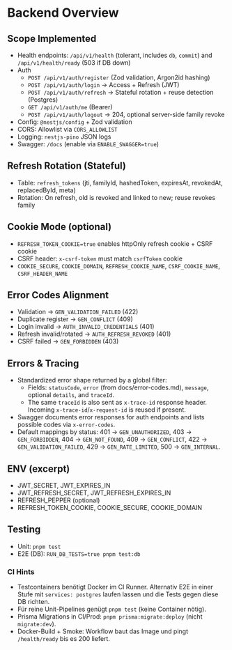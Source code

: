 # Backend Overview

## Scope Implemented

- Health endpoints: `/api/v1/health` (tolerant, includes `db`, `commit`) and `/api/v1/health/ready` (503 if DB down)
- Auth
  - `POST /api/v1/auth/register` (Zod validation, Argon2id hashing)
  - `POST /api/v1/auth/login` → Access + Refresh (JWT)
  - `POST /api/v1/auth/refresh` → Stateful rotation + reuse detection (Postgres)
  - `GET /api/v1/auth/me` (Bearer)
  - `POST /api/v1/auth/logout` → 204, optional server-side family revoke
- Config: `@nestjs/config` + Zod validation
- CORS: Allowlist via `CORS_ALLOWLIST`
- Logging: `nestjs-pino` JSON logs
- Swagger: `/docs` (enable via `ENABLE_SWAGGER=true`)

## Refresh Rotation (Stateful)

- Table: `refresh_tokens` (jti, familyId, hashedToken, expiresAt, revokedAt, replacedById, meta)
- Rotation: On refresh, old is revoked and linked to new; reuse revokes family

## Cookie Mode (optional)

- `REFRESH_TOKEN_COOKIE=true` enables httpOnly refresh cookie + CSRF cookie
- CSRF header: `x-csrf-token` must match `csrfToken` cookie
- `COOKIE_SECURE`, `COOKIE_DOMAIN`, `REFRESH_COOKIE_NAME`, `CSRF_COOKIE_NAME`, `CSRF_HEADER_NAME`

## Error Codes Alignment

- Validation → `GEN_VALIDATION_FAILED` (422)
- Duplicate register → `GEN_CONFLICT` (409)
- Login invalid → `AUTH_INVALID_CREDENTIALS` (401)
- Refresh invalid/rotated → `AUTH_REFRESH_REVOKED` (401)
- CSRF failed → `GEN_FORBIDDEN` (403)

## Errors & Tracing

- Standardized error shape returned by a global filter:
  - Fields: `statusCode`, `error` (from docs/error-codes.md), `message`, optional `details`, and `traceId`.
  - The same `traceId` is also sent as `x-trace-id` response header. Incoming `x-trace-id`/`x-request-id` is reused if present.
- Swagger documents error responses for auth endpoints and lists possible codes via `x-error-codes`.
- Default mappings by status: 401 → `GEN_UNAUTHORIZED`, 403 → `GEN_FORBIDDEN`, 404 → `GEN_NOT_FOUND`, 409 → `GEN_CONFLICT`, 422 → `GEN_VALIDATION_FAILED`, 429 → `GEN_RATE_LIMITED`, 500 → `GEN_INTERNAL`.

## ENV (excerpt)

- JWT_SECRET, JWT_EXPIRES_IN
- JWT_REFRESH_SECRET, JWT_REFRESH_EXPIRES_IN
- REFRESH_PEPPER (optional)
- REFRESH_TOKEN_COOKIE, COOKIE_SECURE, COOKIE_DOMAIN

## Testing

- Unit: `pnpm test`
- E2E (DB): `RUN_DB_TESTS=true pnpm test:db`

### CI Hints

- Testcontainers benötigt Docker im CI Runner. Alternativ E2E in einer Stufe mit `services: postgres` laufen lassen und die Tests gegen diese DB richten.
- Für reine Unit-Pipelines genügt `pnpm test` (keine Container nötig).
- Prisma Migrations in CI/Prod: `pnpm prisma:migrate:deploy` (nicht `migrate:dev`).
- Docker-Build + Smoke: Workflow baut das Image und pingt `/health/ready` bis es 200 liefert.
